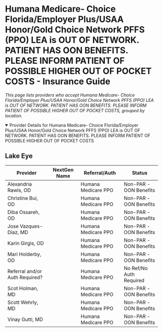 # Humana Medicare- Choice Florida/Employer Plus/USAA Honor/Gold Choice Network PFFS (PPO) LEA is OUT OF NETWORK. PATIENT HAS OON BENEFITS. PLEASE INFORM PATIENT OF POSSIBLE HIGHER OUT OF POCKET COSTS - Insurance Guide

*This page lists providers who accept Humana Medicare- Choice Florida/Employer Plus/USAA Honor/Gold Choice Network PFFS (PPO) LEA is OUT OF NETWORK. PATIENT HAS OON BENEFITS. PLEASE INFORM PATIENT OF POSSIBLE HIGHER OUT OF POCKET COSTS, grouped by location.*

<details open><summary>Provider Details for Humana Medicare- Choice Florida/Employer Plus/USAA Honor/Gold Choice Network PFFS (PPO) LEA is OUT OF NETWORK. PATIENT HAS OON BENEFITS. PLEASE INFORM PATIENT OF POSSIBLE HIGHER OUT OF POCKET COSTS</summary>

## Lake Eye 

| Provider | NextGen Name | Referral/Auth | Status |
|----------|-------------|--------------|--------|
| Alexandria Rawls, OD |  | Humana Medicare PPO | Non-PAR -OON Benefits |
| Christine Bui, OD |  | Humana Medicare PPO | Non-PAR -OON Benefits |
| Diba Ossareh, OD |  | Humana Medicare PPO | Non-PAR -OON Benefits |
| Jose Vazques-Diaz, MD |  | Humana Medicare PPO | Non-PAR -OON Benefits |
| Karin Girgis, OD |  | Humana Medicare PPO | Non-PAR -OON Benefits |
| Mari Holderby, OD |  | Humana Medicare PPO | Non-PAR -OON Benefits |
| Referral and/or Auth Required? |  | Humana Medicare PPO | No Ref/No Auth Required |
| Scot Holman, MD |  | Humana Medicare PPO | Non-PAR -OON Benefits |
| Scott Wehrly, MD |  | Humana Medicare PPO | Non-PAR -OON Benefits |
| Vinay Gutti, MD |  | Humana Medicare PPO | Non-PAR -OON Benefits |

</details>

